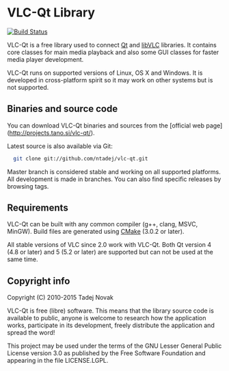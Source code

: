 # VLC-Qt Library
[![Build Status](https://travis-ci.org/ntadej/vlc-qt.svg?branch=master)](https://travis-ci.org/ntadej/vlc-qt)

VLC-Qt is a free library used to connect [Qt](http://qt.io) and
[libVLC](http://videolan.org) libraries. It contains core classes for main
media playback and also some GUI classes for faster media player development.

VLC-Qt runs on supported versions of Linux, OS X and Windows. It is developed
in cross-platform spirit so it may work on other systems but is not supported.


## Binaries and source code

You can download VLC-Qt binaries and sources from the [official web page]
(http://projects.tano.si/vlc-qt/).

Latest source is also available via Git:
```bash
  git clone git://github.com/ntadej/vlc-qt.git
```

Master branch is considered stable and working on all supported platforms.
All development is made in branches. You can also find specific releases by
browsing tags.


## Requirements

VLC-Qt can be built with any common compiler (g++, clang, MSVC, MinGW).
Build files are generated using [CMake](http://www.cmake.org) (3.0.2 or later).

All stable versions of VLC since 2.0 work with VLC-Qt.
Both Qt version 4 (4.8 or later) and 5 (5.2 or later) are supported but
can not be used at the same time.


## Copyright info

Copyright (C) 2010-2015 Tadej Novak

VLC-Qt is free (libre) software. This means that the library
source code is available to public, anyone is welcome to research
how the application works, participate in its development, freely
distribute the application and spread the word!

This project may be used under the terms of the
GNU Lesser General Public License version 3.0 as published by the
Free Software Foundation and appearing in the file LICENSE.LGPL.
